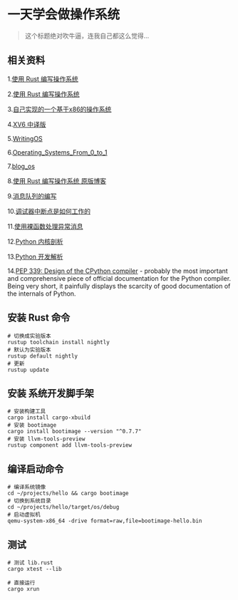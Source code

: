 # 一天学会做操作系统
> 这个标题绝对吹牛逼，连我自己都这么觉得...


## 相关资料 

1.[使用 Rust 编写操作系统](https://rust.cc/article?id=57e7ead4-7596-41cb-913e-7bd075caa7f4)

2.[使用 Rust 编写操作系统](https://github.com/rustcc/writing-an-os-in-rust)

3.[自己实现的一个基于x86的操作系统](https://bbs.pediy.com/thread-182967.htm)

4.[XV6 中译版](https://github.com/deyuhua/xv6-book-chinese/blob/master/book/zh/chap01.md)

5.[WritingOS](http://oldlinux.org/Linux.old/docs/WritingOS.pdf)

6.[Operating_Systems_From_0_to_1](./doc/Operating_Systems_From_0_to_1.pdf)

7.[blog_os](https://github.com/phil-opp/blog_os)

8.[使用 Rust 编写操作系统 原版博客](http://os.phil-opp.com/)

9.[消息队列的编写](https://github.com/johnmq/john)

10.[调试器中断点是如何工作的](https://eli.thegreenplace.net/2011/01/27/how-debuggers-work-part-2-breakpoints)

11.[使用裸函数处理异常消息](https://os.phil-opp.com/first-edition/extra/naked-exceptions/)

12.[Python 内核剖析](https://eli.thegreenplace.net/tag/python-internals)

13.[Python 开发解析](https://devguide.python.org/exploring/)

14.[PEP 339: Design of the CPython compiler](https://www.python.org/dev/peps/pep-0339/) - probably the most important and comprehensive piece of official documentation for the Python compiler. Being very short, it painfully displays the scarcity of good documentation of the internals of Python.
## 安装 Rust 命令
```shell
# 切换成实验版本
rustup toolchain install nightly
# 默认为实验版本
rustup default nightly
# 更新
rustup update
```

## 安装 系统开发脚手架
```shell 
# 安装构建工具
cargo install cargo-xbuild
# 安装 bootimage
cargo install bootimage --version "^0.7.7"
# 安装 llvm-tools-preview
rustup component add llvm-tools-preview
```

## 编译启动命令
```shell
# 编译系统镜像
cd ~/projects/hello && cargo bootimage
# 切换到系统目录
cd ~/projects/hello/target/os/debug
# 启动虚拟机
qemu-system-x86_64 -drive format=raw,file=bootimage-hello.bin

```

## 测试

```shell
# 测试 lib.rust
cargo xtest --lib

# 直接运行
cargo xrun
```

